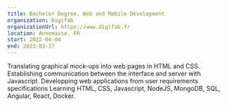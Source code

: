```yaml
---
title: Bachelor Degree, Web and Mobile Development
organization: Digifab
organizationUrl: https://www.digifab.fr
location: Annemasse, FR
start: 2022-04-04
end: 2023-03-17
---
```


Translating graphical mock-ups into web pages in HTML and CSS.
Establishing communication between the interface and server with Javascript.
Developping web applications from user requirements specifications
Learning HTML, CSS, Javascript, NodeJS, MongoDB, SQL, Angular, React, Docker.